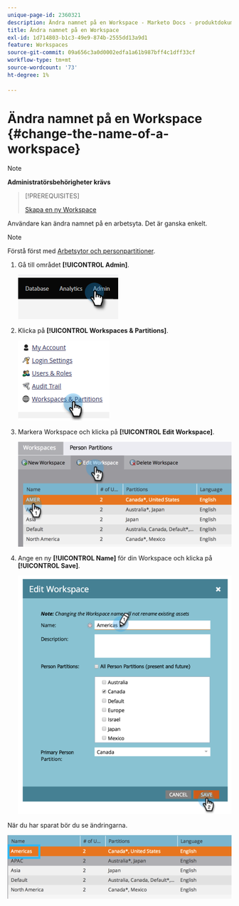 ```yaml
---
unique-page-id: 2360321
description: Ändra namnet på en Workspace - Marketo Docs - produktdokumentation
title: Ändra namnet på en Workspace
exl-id: 1d714803-b1c3-49e9-874b-2555dd13a9d1
feature: Workspaces
source-git-commit: 09a656c3a0d0002edfa1a61b987bff4c1dff33cf
workflow-type: tm+mt
source-wordcount: '73'
ht-degree: 1%

---
```


# Ändra namnet på en Workspace {#change-the-name-of-a-workspace}

>[!NOTE]
>
>**Administratörsbehörigheter krävs**

>[!PREREQUISITES]
>
>[Skapa en ny Workspace](/help/marketo/product-docs/administration/workspaces-and-person-partitions/create-a-new-workspace.md)

Användare kan ändra namnet på en arbetsyta. Det är ganska enkelt.

>[!NOTE]
>
>Förstå först med [Arbetsytor och personpartitioner](/help/marketo/product-docs/administration/workspaces-and-person-partitions/understanding-workspaces-and-person-partitions.md).

1. Gå till området **[!UICONTROL Admin]**.

   ![](assets/change-the-name-of-a-workspace-1.png)

1. Klicka på **[!UICONTROL Workspaces & Partitions]**.

   ![](assets/change-the-name-of-a-workspace-2.png)

1. Markera Workspace och klicka på **[!UICONTROL Edit Workspace]**.

   ![](assets/change-the-name-of-a-workspace-3.png)

1. Ange en ny **[!UICONTROL Name]** för din Workspace och klicka på **[!UICONTROL Save]**.

   ![](assets/change-the-name-of-a-workspace-4.png)

När du har sparat bör du se ändringarna.

![](assets/change-the-name-of-a-workspace-5.png)
